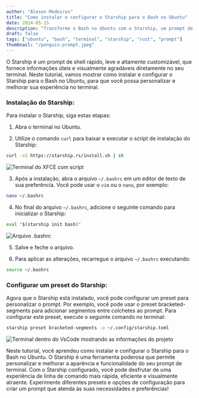 ```yaml
---
author: "Áleson Medeiros"
title: "Como instalar e configurar o Starship para o Bash no Ubuntu"
date: 2024-05-15
description: "Transforme o Bash no Ubuntu com o Starship, um prompt de shell customizável e eficiente"
draft: false
tags: ["ubuntu", "bash", "terminal", "starship", "rust", "prompt"]
thumbnail: "/penguin-prompt.jpeg"
---
```


O Starship é um prompt de shell rápido, leve e altamente customizável, que fornece informações úteis e visualmente agradáveis diretamente no seu terminal. Neste tutorial, vamos mostrar como instalar e configurar o Starship para o Bash no Ubuntu, para que você possa personalizar e melhorar sua experiência no terminal.

### Instalação do Starship:

Para instalar o Starship, siga estas etapas:

1. Abra o terminal no Ubuntu.

2. Utilize o comando `curl` para baixar e executar o script de instalação do Starship:

```bash
curl -sS https://starship.rs/install.sh | sh
```

![Terminal do XFCE com script](/starship-prompt-1.png)

3. Após a instalação, abra o arquivo `~/.bashrc` em um editor de texto de sua preferência. Você pode usar o `vim` ou o `nano`, por exemplo:

```bash
nano ~/.bashrc
```

4. No final do arquivo `~/.bashrc`, adicione o seguinte comando para inicializar o Starship:

```bash
eval "$(starship init bash)"
```
![Arquivo .bashrc](/starship-prompt-2.png)

5. Salve e feche o arquivo.

6. Para aplicar as alterações, recarregue o arquivo `~/.bashrc` executando:

```bash
source ~/.bashrc
```

### Configurar um preset do Starship:

Agora que o Starship está instalado, você pode configurar um preset para personalizar o prompt. Por exemplo, você pode usar o preset bracketed-segments para adicionar segmentos entre colchetes ao prompt. Para configurar este preset, execute o seguinte comando no terminal:

```bash
starship preset bracketed-segments -o ~/.config/starship.toml
```

![Terminal dentro do VsCode mostrando as informações do projeto](/starship-prompt-3.png)

Neste tutorial, você aprendeu como instalar e configurar o Starship para o Bash no Ubuntu. O Starship é uma ferramenta poderosa que permite personalizar e melhorar a aparência e funcionalidade do seu prompt de terminal. Com o Starship configurado, você pode desfrutar de uma experiência de linha de comando mais rápida, eficiente e visualmente atraente. Experimente diferentes presets e opções de configuração para criar um prompt que atenda às suas necessidades e preferências!
